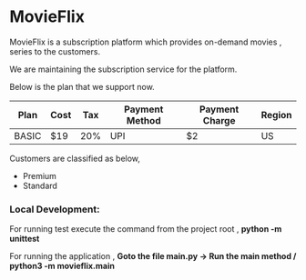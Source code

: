 # MovieFlix
MovieFlix is a subscription platform which provides on-demand movies , series to the customers.

We are maintaining the subscription service for the platform.

Below is the plan that we support now.

| Plan | Cost | Tax | Payment Method | Payment Charge | Region |
| --- | --- | --- | --- | --- | --- |
| BASIC | $19 | 20% | UPI | $2 | US |

Customers are classified as below,

- Premium
- Standard

### Local Development:

For running test execute the command from the project root ,
  **python -m unittest**

For running the application ,
  **Goto the file main.py -> Run the main method / python3 -m movieflix.main**


